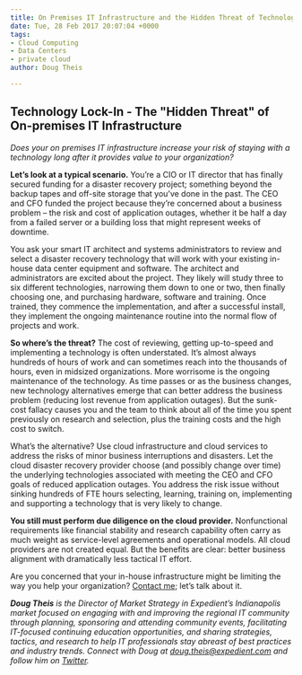 ```yaml
---
title: On Premises IT Infrastructure and the Hidden Threat of Technology Lock-In
date: Tue, 28 Feb 2017 20:07:04 +0000
tags:
- Cloud Computing
- Data Centers
- private cloud
author: Doug Theis

---
```

## Technology Lock-In - The "Hidden Threat" of On-premises IT Infrastructure

_Does your on premises IT infrastructure increase your risk of staying with a technology long after it provides value to your organization?_

**Let’s look at a typical scenario.** You’re a CIO or IT director that has finally secured funding for a disaster recovery project; something beyond the backup tapes and off-site storage that you’ve done in the past. The CEO and CFO funded the project because they’re concerned about a business problem – the risk and cost of application outages, whether it be half a day from a failed server or a building loss that might represent weeks of downtime.

You ask your smart IT architect and systems administrators to review and select a disaster recovery technology that will work with your existing in-house data center equipment and software. The architect and administrators are excited about the project. They likely will study three to six different technologies, narrowing them down to one or two, then finally choosing one, and purchasing hardware, software and training. Once trained, they commence the implementation, and after a successful install, they implement the ongoing maintenance routine into the normal flow of projects and work.

**So where’s the threat?** The cost of reviewing, getting up-to-speed and implementing a technology is often understated. It’s almost always hundreds of hours of work and can sometimes reach into the thousands of hours, even in midsized organizations. More worrisome is the ongoing maintenance of the technology. As time passes or as the business changes, new technology alternatives emerge that can better address the business problem (reducing lost revenue from application outages). But the sunk-cost fallacy causes you and the team to think about all of the time you spent previously on research and selection, plus the training costs and the high cost to switch.

What’s the alternative? Use cloud infrastructure and cloud services to address the risks of minor business interruptions and disasters. Let the cloud disaster recovery provider choose (and possibly change over time) the underlying technologies associated with meeting the CEO and CFO goals of reduced application outages. You address the risk issue without sinking hundreds of FTE hours selecting, learning, training on, implementing and supporting a technology that is very likely to change.

**You still must perform due diligence on the cloud provider.** Nonfunctional requirements like financial stability and research capability often carry as much weight as service-level agreements and operational models. All cloud providers are not created equal. But the benefits are clear: better business alignment with dramatically less tactical IT effort.

Are you concerned that your in-house infrastructure might be limiting the way you help your organization? [Contact me](https://www.expedient.com/lets-talk/); let’s talk about it.

**_Doug Theis_** _is the Director of Market Strategy in Expedient’s Indianapolis market focused on engaging with and improving the regional IT community through planning, sponsoring and attending community events, facilitating IT-focused continuing education opportunities, and sharing strategies, tactics, and research to help IT professionals stay abreast of best practices and industry trends. Connect with Doug at_ [_doug.theis@expedient.com_](mailto:doug.theis@expedient.com) _and follow him on_ [_Twitter_](https://twitter.com/dougtheis)_._